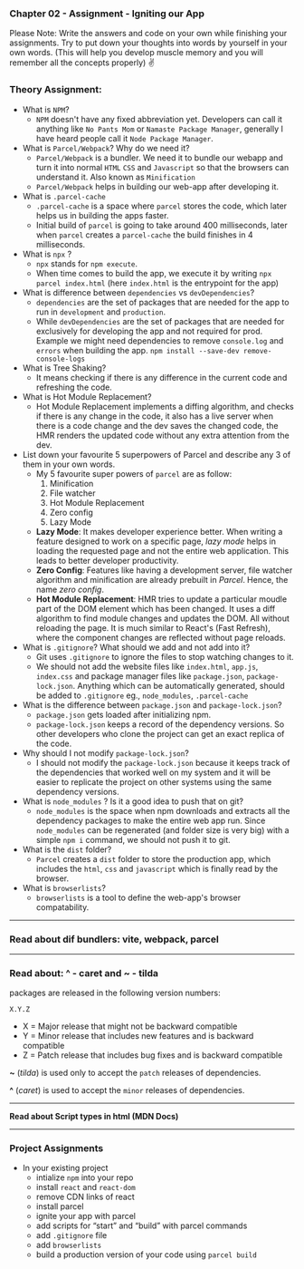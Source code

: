 ### __Chapter 02 - Assignment - Igniting our App__

Please Note: Write the answers and code on your own while finishing your assignments. Try to
put down your thoughts into words by yourself in your own words. (This will help you develop
muscle memory and you will remember all the concepts properly) ✌

### Theory Assignment:
- What is `NPM`?
  - `NPM` doesn't have any fixed abbreviation yet. Developers can call it anything like `No Pants Mom` or `Namaste Package Manager`, generally I have heard people call it `Node Package Manager`.
- What is `Parcel/Webpack`? Why do we need it?
  - `Parcel/Webpack` is a bundler. We need it to bundle our webapp and turn it into normal `HTML` `CSS` and `Javascript` so that the browsers can understand it. Also known as `Minification`
  - `Parcel/Webpack` helps in building our web-app after developing it.
- What is `.parcel-cache`
  - `.parcel-cache` is a space where `parcel` stores the code, which later helps us in building the apps faster.
  - Initial build of `parcel` is going to take around 400 milliseconds, later when `parcel` creates a `parcel-cache` the build finishes in 4 milliseconds.
- What is `npx` ?
  - `npx` stands for `npm execute`.
  - When time comes to build the app, we execute it by writing `npx parcel index.html` (here `index.html` is the entrypoint for the app)
- What is difference between `dependencies` vs `devDependencies`?
  - `dependencies` are the set of packages that are needed for the app to run in `development` and `production`.
  - While `devDependencies` are the set of packages that are needed for exclusively for developing the app and not required for prod. Example we might need dependencies to remove `console.log` and `errors` when building the app. `npm install --save-dev remove-console-logs`
- What is Tree Shaking?
  - It means checking if there is any difference in the current code and refreshing the code.
- What is Hot Module Replacement?
  - Hot Module Replacement implements a diffing algorithm, and checks if there is any change in the code, it also has a live server when there is a code change and the dev saves the changed code, the HMR renders the updated code without any extra attention from the dev.
- List down your favourite 5 superpowers of Parcel and describe any 3 of them in your
own words.
  - My 5 favourite super powers of `parcel` are as follow:
    1. Minification
    2. File watcher
    3. Hot Module Replacement
    4. Zero config
    5. Lazy Mode
  - __Lazy Mode__: It makes developer experience better. When writing a feature designed to work on a specific page, _lazy mode_ helps in loading the requested page and not the entire web application.
  This leads to better developer productivity.
  - __Zero Config__: Features like having a development server, file watcher algorithm and minification are already prebuilt in _Parcel_. Hence, the name _zero config_.
  - __Hot Module Replacement__: HMR tries to update a particular moudle part of the DOM element which has been changed. It uses a diff algorithm to find module changes and updates the DOM. All without reloading the page.
  It is much similar to React's (Fast Refresh), where the component changes are reflected without page reloads.
- What is `.gitignore`? What should we add and not add into it?
  - Git uses `.gitignore` to ignore the files to stop watching changes to it.
  - We should not add the website files like `index.html`, `app.js`, `index.css` and package manager files like `package.json`, `package-lock.json`. 
  Anything which can be automatically generated, should be added to `.gitignore` eg., `node_modules`, `.parcel-cache`
- What is the difference between `package.json` and `package-lock.json`?
  - `package.json` gets loaded after initializing npm.
  - `package-lock.json` keeps a record of the dependency versions. So other developers who clone the project can get an exact replica of the code.
- Why should I not modify `package-lock.json`?
  - I should not modify the `package-lock.json` because it keeps track of the dependencies that worked well on my system and it will be easier to replicate the project on other systems using the same dependency versions.
- What is `node_modules` ? Is it a good idea to push that on git?
  - `node_modules` is the space when npm downloads and extracts all the dependency packages to make the entire web app run.
  Since `node_modules` can be regenerated (and folder size is very big) with a simple `npm i` command, we should not push it to git.
- What is the `dist` folder?
  - `Parcel` creates a `dist` folder to store the production app, which includes the `html`, `css` and `javascript` which is finally read by the browser.
- What is `browserlists`?
  - `browserlists` is a tool to define the web-app's browser compatability.

---
### __Read about dif bundlers: vite, webpack, parcel__

---
### __Read about: ^ - caret and ~ - tilda__
packages are released in the following version numbers:

`X.Y.Z`
  - X = Major release that might not be backward compatible
  - Y = Minor release that includes new features and is backward compatible
  - Z = Patch release that includes bug fixes and is backward compatible

__~__ (_tilda_) is used only to accept the `patch` releases of dependencies.

__^__ (_caret_) is used to accept the `minor` releases of dependencies.

---
__Read about Script types in html (MDN Docs)__

---

### Project Assignments
- In your existing project
  - intialize `npm` into your repo
  - install `react` and `react-dom`
  - remove CDN links of react
  - install parcel
  - ignite your app with parcel
  - add scripts for “start” and “build” with parcel commands
  - add `.gitignore` file
  - add `browserlists`
  - build a production version of your code using `parcel build`
